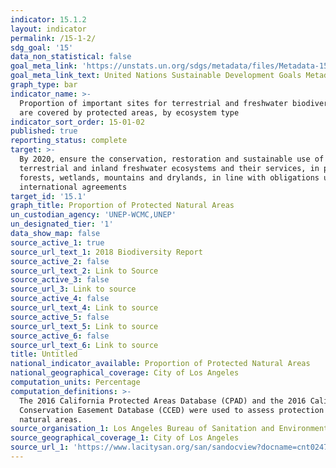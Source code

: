 ```yaml
---
indicator: 15.1.2
layout: indicator
permalink: /15-1-2/
sdg_goal: '15'
data_non_statistical: false
goal_meta_link: 'https://unstats.un.org/sdgs/metadata/files/Metadata-15-01-02.pdf'
goal_meta_link_text: United Nations Sustainable Development Goals Metadata (pdf 456kB)
graph_type: bar
indicator_name: >-
  Proportion of important sites for terrestrial and freshwater biodiversity that
  are covered by protected areas, by ecosystem type
indicator_sort_order: 15-01-02
published: true
reporting_status: complete
target: >-
  By 2020, ensure the conservation, restoration and sustainable use of
  terrestrial and inland freshwater ecosystems and their services, in particular
  forests, wetlands, mountains and drylands, in line with obligations under
  international agreements
target_id: '15.1'
graph_title: Proportion of Protected Natural Areas
un_custodian_agency: 'UNEP-WCMC,UNEP'
un_designated_tier: '1'
data_show_map: false
source_active_1: true
source_url_text_1: 2018 Biodiversity Report
source_active_2: false
source_url_text_2: Link to Source
source_active_3: false
source_url_3: Link to source
source_active_4: false
source_url_text_4: Link to source
source_active_5: false
source_url_text_5: Link to source
source_active_6: false
source_url_text_6: Link to source
title: Untitled
national_indicator_available: Proportion of Protected Natural Areas
national_geographical_coverage: City of Los Angeles
computation_units: Percentage
computation_definitions: >-
  The 2016 California Protected Areas Database (CPAD) and the 2016 California
  Conservation Easement Database (CCED) were used to assess protection status of
  natural areas.
source_organisation_1: Los Angeles Bureau of Sanitation and Environment (LASAN)
source_geographical_coverage_1: City of Los Angeles
source_url_1: 'https://www.lacitysan.org/san/sandocview?docname=cnt024743'
---
```

